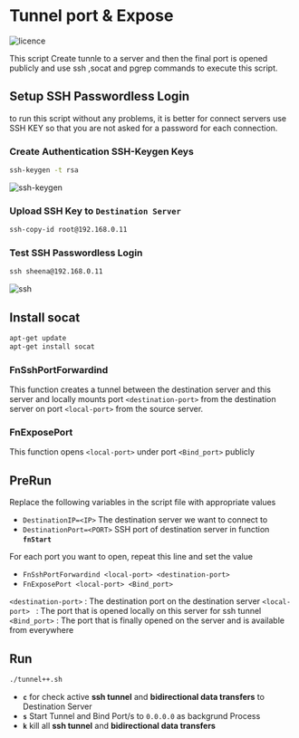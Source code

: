 # Tunnel port & Expose

![licence](https://img.shields.io/github/license/beigi-reza/ssh-tunnel)


This script Create tunnle to a server and then the final port is opened publicly and  use ssh ,socat and pgrep commands to execute this script.


## Setup SSH Passwordless Login
to run this script without any problems, it is better for connect servers use SSH KEY so that you are not asked for a password for each connection.

### Create Authentication SSH-Keygen Keys

```cmd
ssh-keygen -t rsa
```
![ssh-keygen](https://www.tecmint.com/wp-content/uploads/2012/10/Create-SSH-RSA-Key.gif)

### Upload SSH Key to `Destination Server`

```cmd
ssh-copy-id root@192.168.0.11
```
### Test SSH Passwordless Login

```cmd
ssh sheena@192.168.0.11
```
![ssh](https://www.tecmint.com/wp-content/uploads/2012/10/SSH-Remote-Passwordless-Login.gif)



## Install socat

```cmd
apt-get update
apt-get install socat
```

### FnSshPortForwardind
This function creates a tunnel between the destination server and this server and locally mounts port `<destination-port>` from the destination server on port `<local-port>` from the source server.

### FnExposePort

This function opens `<local-port>` under port `<Bind_port>` publicly

## PreRun

Replace the following variables in the script file  with appropriate values

- ‍‍`DestinationIP=<IP>`  The destination server we want to connect to
- `DestinationPort=<PORT>` SSH port of destination server
in function **`fnStart`** 


For each port you want to open, repeat this line and set the value

- `FnSshPortForwardind <local-port> <destination-port>`
- `FnExposePort <local-port> <Bind_port>` 

`<destination-port>` : The destination port on the destination server
`<local-port>‍ ` : The port that is opened locally on this server for ssh tunnel
`<Bind_port>` : The port that is finally opened on the server and is available from everywhere

## Run 

```cmd
./tunnel++.sh 
```

- **`c`** for check active **ssh tunnel** and **bidirectional data transfers** to Destination Server
- **`s`** Start Tunnel and Bind Port/s to `0.0.0.0` as backgrund Process
- **`k`** kill all **ssh tunnel** and **bidirectional data transfers** 

